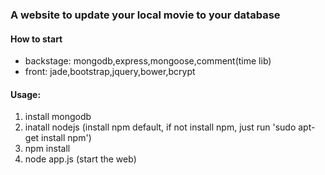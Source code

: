 ### A website to update your local movie to your database


#### How to start

- backstage: mongodb,express,mongoose,comment(time lib)
- front: jade,bootstrap,jquery,bower,bcrypt
	
#### Usage:

1. install mongodb
2. inatall nodejs (install npm default, if not install npm, just run 'sudo apt-get install npm')
3. npm install
4. node app.js (start the web)
